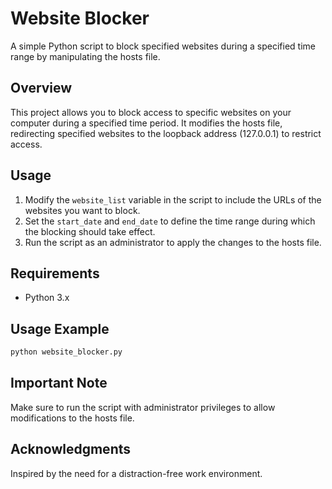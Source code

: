 # Website Blocker

A simple Python script to block specified websites during a specified time range by manipulating the hosts file.

## Overview

This project allows you to block access to specific websites on your computer during a specified time period. It modifies the hosts file, redirecting specified websites to the loopback address (127.0.0.1) to restrict access.

## Usage

1. Modify the `website_list` variable in the script to include the URLs of the websites you want to block.
2. Set the `start_date` and `end_date` to define the time range during which the blocking should take effect.
3. Run the script as an administrator to apply the changes to the hosts file.

## Requirements

- Python 3.x

## Usage Example

```bash
python website_blocker.py
```

## Important Note

Make sure to run the script with administrator privileges to allow modifications to the hosts file.

## Acknowledgments

Inspired by the need for a distraction-free work environment.
